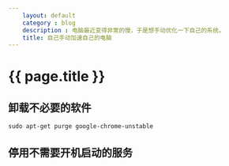 ```yaml
---
    layout: default 
    category : blog
    description : 电脑最近变得非常的慢，于是想手动优化一下自己的系统。 
    title: 自己手动加速自己的电脑
---
```



# {{ page.title  }} 

## 卸载不必要的软件


```
sudo apt-get purge google-chrome-unstable
```

## 停用不需要开机启动的服务




